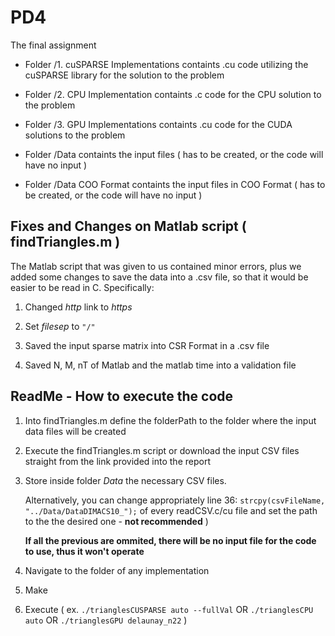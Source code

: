 # PD4
The final assignment

 - Folder /1. cuSPARSE Implementations containts .cu code utilizing the cuSPARSE library for the solution to the problem

 - Folder /2. CPU Implementation containts .c code for the CPU solution to the problem

 - Folder /3. GPU Implementations containts .cu code for the CUDA solutions to the problem

 - Folder /Data containts the input files ( has to be created, or the code will have no input )

 - Folder /Data COO Format containts the input files in COO Format ( has to be created, or the code will have no input ) 


## Fixes and Changes on Matlab script ( findTriangles.m )

The Matlab script that was given to us contained minor errors, plus we added some changes to save the data into a .csv file, so that it would be easier to be read in C. Specifically:

1. Changed *http* link to *https*

2. Set *filesep* to `"/"`

3. Saved the input sparse matrix into CSR Format in a .csv file

4. Saved N, M, nT of Matlab and the matlab time into a validation file

## ReadMe - How to execute the code

1) Into findTriangles.m define the folderPath to the folder where the input data files will be created

2) Execute the findTriangles.m script or download the input CSV files straight from the link provided into the report

3) Store inside folder *Data* the necessary CSV files. 

   Alternatively, you can change appropriately line 36: `strcpy(csvFileName,  "../Data/DataDIMACS10_");` of every readCSV.c/cu file   and set the path to the the desired one - **not recommended** )
   
   **If all the previous are ommited, there will be no input file for the code to use, thus it won't operate**

4) Navigate to the folder of any implementation

5) Make

6) Execute ( ex. `./trianglesCUSPARSE auto --fullVal` OR `./trianglesCPU auto` OR `./trianglesGPU delaunay_n22` ) 
